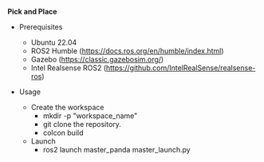 **Pick and Place**

- Prerequisites
    - Ubuntu 22.04
    - ROS2 Humble (https://docs.ros.org/en/humble/index.html)
    - Gazebo (https://classic.gazebosim.org/)
    - Intel Realsense ROS2 (https://github.com/IntelRealSense/realsense-ros)

- Usage
    - Create the workspace
        - mkdir -p "workspace_name"
        - git clone the repository.
        - colcon build
    - Launch
        - ros2 launch master_panda master_launch.py
    
        